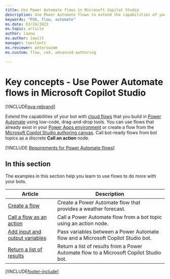 ```yaml
---
title: Use Power Automate flows in Microsoft Copilot Studio
description: Use Power Automate flows to extend the capabilities of your bots.
keywords: "PVA, flow, automate"
ms.date: 03/24/2023
ms.topic: article
author: iaanw
ms.author: iawilt
manager: leeclontz
ms.reviewer: peterswimm
ms.custom: flow, ceX, advanced-authoring

---
```


# Key concepts - Use Power Automate flows in Microsoft Copilot Studio

[!INCLUDE[pva-rebrand](includes/pva-rebrand.md)]

Extend the capabilities of your bot with [cloud flows](/power-automate/overview-cloud) that you build in [Power Automate](https://flow.microsoft.com) using low-code, drag-and-drop tools. You can use flows that already exist in your [Power Apps environment](environments-first-run-experience.md) or create a flow from the [Microsoft Copilot Studio authoring canvas](authoring-create-edit-topics.md). Call bot-ready flows from bot topics as a discrete **Call an action** node.

[!INCLUDE [Requirements for Power Automate flows](includes/flow-requirements.md)]

## In this section

The examples in this section help you learn to use flows to do more with your bots.

| Article | Description |
| --- | --- |
| [Create a flow](advanced-flow-create.md) | Create a Power Automate flow that provides a weather forecast. |
| [Call a flow as an action](advanced-use-flow.md) | Call a Power Automate flow from a bot topic using an action node. |
| [Add input and output variables](advanced-flow-input-output.md) | Pass variables between a Power Automate flow and a Microsoft Copilot Studio bot. |
| [Return a list of results](advanced-flow-list-of-results.md) | Return a list of results from a Power Automate flow to a Microsoft Copilot Studio bot. |

[!INCLUDE[footer-include](includes/footer-banner.md)]
